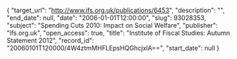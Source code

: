 {
  "target_url": "http://www.ifs.org.uk/publications/6453", 
  "description": "", 
  "end_date": null, 
  "date": "2006-01-01T12:00:00", 
  "slug": 93028353, 
  "subject": "Spending Cuts 2010: Impact on Social Welfare", 
  "publisher": "ifs.org.uk", 
  "open_access": true, 
  "title": "Institute of Fiscal Studies: Autumn Statement 2012", 
  "record_id": "20060101T120000/4W4ztmMHFLEpsHQGhcjxlA==", 
  "start_date": null
}


